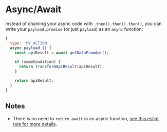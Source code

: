 # Async/Await

Instead of chaining your async code with `.then().then().then()`, you can write your `payload.promise` (or just `payload`) as an `async` function:

```js
{
  type: 'MY_ACTION',
  async payload () {
    const apiResult = await getDataFromApi();

    if (someCondition) {
      return transformApiResult(apiResult);
    }

    return apiResult;
  }
}
```

## Notes

- There is no need to `return await` in an async function, [see this eslint rule for more details](https://eslint.org/docs/rules/no-return-await).
